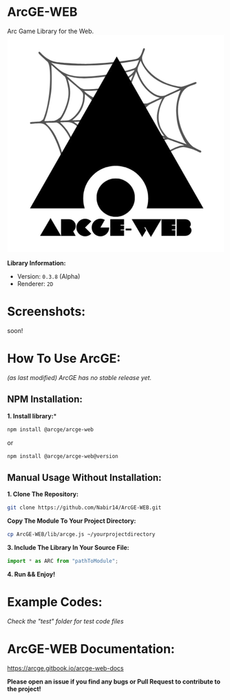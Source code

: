 # ArcGE-WEB
Arc Game Library for the Web.
<picture>
  <source media="(prefers-color-scheme: dark)" srcset="arcge-web-icon-light.png">
  <source media="(prefers-color-scheme: light)" srcset="arcge-web-icon-dark.png">
  <img alt="Fallback image description" src="arcge-web-icon.png">
</picture>

**Library Information:**
- Version: `0.3.8` (Alpha)
- Renderer: `2D`

# Screenshots:
soon!

# How To Use ArcGE:
*(as last modified) ArcGE has no stable release yet.*
## NPM Installation:
**1. Install library:***
```sh
npm install @arcge/arcge-web
```
or
```sh
npm install @arcge/arcge-web@version
```

## Manual Usage Without Installation:
**1. Clone The Repository:**
```sh
git clone https://github.com/Nabir14/ArcGE-WEB.git
```
**Copy The Module To Your Project Directory:**
```sh
cp ArcGE-WEB/lib/arcge.js ~/yourprojectdirectory
```
**3. Include The Library In Your Source File:**
```js
import * as ARC from "pathToModule";
```

**4. Run && Enjoy!**

# Example Codes:
*Check the "test" folder for test code files*

# ArcGE-WEB Documentation:
https://arcge.gitbook.io/arcge-web-docs

**Please open an issue if you find any bugs or Pull Request to contribute to the project!**
